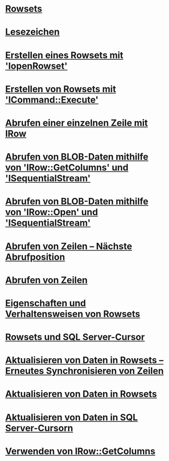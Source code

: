 # [Rowsets](rowsets.md)

# [Lesezeichen](bookmarks.md)
# [Erstellen eines Rowsets mit 'IopenRowset'](creating-a-rowset-with-iopenrowset.md)
# [Erstellen von Rowsets mit 'ICommand::Execute'](creating-rowsets-with-icommand-execute.md)
# [Abrufen einer einzelnen Zeile mit IRow](fetching-a-single-row-with-irow.md)
# [Abrufen von BLOB-Daten mithilfe von 'IRow::GetColumns' und 'ISequentialStream'](fetching-blob-data-using-irow-getcolumns-and-isequentialstream.md)
# [Abrufen von BLOB-Daten mithilfe von 'IRow::Open' und 'ISequentialStream'](fetching-blob-data-using-irow-open-and-isequentialstream.md)
# [Abrufen von Zeilen – Nächste Abrufposition](fetching-rows-next-fetch-position.md)
# [Abrufen von Zeilen](fetching-rows.md)
# [Eigenschaften und Verhaltensweisen von Rowsets](rowset-properties-and-behaviors.md)
# [Rowsets und SQL Server-Cursor](rowsets-and-sql-server-cursors.md)
# [Aktualisieren von Daten in Rowsets – Erneutes Synchronisieren von Zeilen](updating-data-in-rowsets-resynchronizing-rows.md)
# [Aktualisieren von Daten in Rowsets](updating-data-in-rowsets.md)
# [Aktualisieren von Daten in SQL Server-Cursorn](updating-data-in-sql-server-cursors.md)
# [Verwenden von IRow::GetColumns](using-irow-getcolumns.md)
